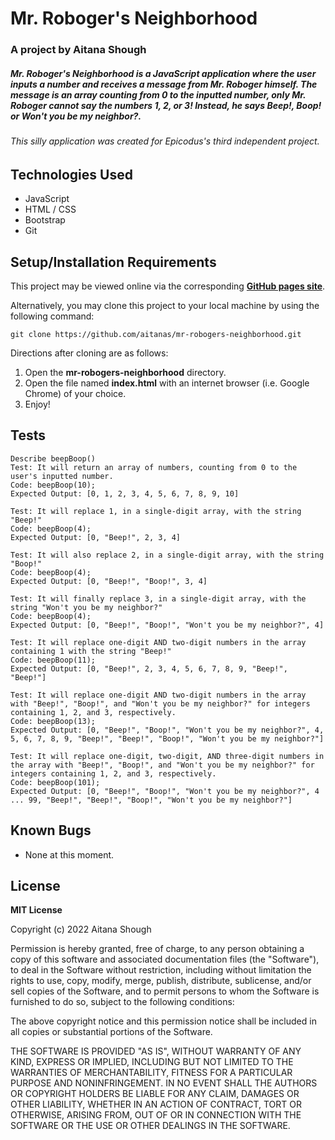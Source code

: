 # Mr. Roboger's Neighborhood
### A project by Aitana Shough

##### Mr. Roboger's Neighborhood is a JavaScript application where the user inputs a number and receives a message from Mr. Roboger himself. The message is an array counting from 0 to the inputted number, only Mr. Roboger cannot say the numbers 1, 2, or 3! Instead, he says *Beep!*, *Boop!* or *Won't you be my neighbor?*.

###### This silly application was created for Epicodus's third independent project.

## Technologies Used

* JavaScript
* HTML / CSS
* Bootstrap
* Git

## Setup/Installation Requirements

This project may be viewed online via the corresponding [**GitHub pages site**](https://aitanas.github.io/mr-robogers-neighborhood/).

Alternatively, you may clone this project to your local machine by using the following command:
```
git clone https://github.com/aitanas/mr-robogers-neighborhood.git
```
Directions after cloning are as follows:
1. Open the **mr-robogers-neighborhood** directory.
2. Open the file named **index.html** with an internet browser (i.e. Google Chrome) of your choice.
3. Enjoy!

## Tests
```
Describe beepBoop()
Test: It will return an array of numbers, counting from 0 to the user's inputted number.
Code: beepBoop(10);
Expected Output: [0, 1, 2, 3, 4, 5, 6, 7, 8, 9, 10]

Test: It will replace 1, in a single-digit array, with the string "Beep!"
Code: beepBoop(4);
Expected Output: [0, "Beep!", 2, 3, 4]

Test: It will also replace 2, in a single-digit array, with the string "Boop!"
Code: beepBoop(4);
Expected Output: [0, "Beep!", "Boop!", 3, 4]

Test: It will finally replace 3, in a single-digit array, with the string "Won't you be my neighbor?"
Code: beepBoop(4);
Expected Output: [0, "Beep!", "Boop!", "Won't you be my neighbor?", 4]

Test: It will replace one-digit AND two-digit numbers in the array containing 1 with the string "Beep!"
Code: beepBoop(11);
Expected Output: [0, "Beep!", 2, 3, 4, 5, 6, 7, 8, 9, "Beep!", "Beep!"]

Test: It will replace one-digit AND two-digit numbers in the array with "Beep!", "Boop!", and "Won't you be my neighbor?" for integers containing 1, 2, and 3, respectively.
Code: beepBoop(13);
Expected Output: [0, "Beep!", "Boop!", "Won't you be my neighbor?", 4, 5, 6, 7, 8, 9, "Beep!", "Beep!", "Boop!", "Won't you be my neighbor?"]

Test: It will replace one-digit, two-digit, AND three-digit numbers in the array with "Beep!", "Boop!", and "Won't you be my neighbor?" for integers containing 1, 2, and 3, respectively.
Code: beepBoop(101);
Expected Output: [0, "Beep!", "Boop!", "Won't you be my neighbor?", 4 ... 99, "Beep!", "Beep!", "Boop!", "Won't you be my neighbor?"]
```

## Known Bugs

- None at this moment.

## License

**MIT License**

Copyright (c) 2022 Aitana Shough

Permission is hereby granted, free of charge, to any person obtaining a copy
of this software and associated documentation files (the "Software"), to deal
in the Software without restriction, including without limitation the rights
to use, copy, modify, merge, publish, distribute, sublicense, and/or sell
copies of the Software, and to permit persons to whom the Software is
furnished to do so, subject to the following conditions:

The above copyright notice and this permission notice shall be included in all
copies or substantial portions of the Software.

THE SOFTWARE IS PROVIDED "AS IS", WITHOUT WARRANTY OF ANY KIND, EXPRESS OR
IMPLIED, INCLUDING BUT NOT LIMITED TO THE WARRANTIES OF MERCHANTABILITY,
FITNESS FOR A PARTICULAR PURPOSE AND NONINFRINGEMENT. IN NO EVENT SHALL THE
AUTHORS OR COPYRIGHT HOLDERS BE LIABLE FOR ANY CLAIM, DAMAGES OR OTHER
LIABILITY, WHETHER IN AN ACTION OF CONTRACT, TORT OR OTHERWISE, ARISING FROM,
OUT OF OR IN CONNECTION WITH THE SOFTWARE OR THE USE OR OTHER DEALINGS IN THE
SOFTWARE.